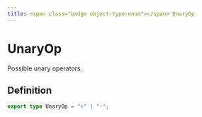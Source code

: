 ```yaml
---
title: <span class="badge object-type-enum"></span> UnaryOp
---
```

# <span class="badge object-type-enum"></span> UnaryOp

Possible unary operators.

## Definition

```typescript
export type UnaryOp = "+" | "-";

```
